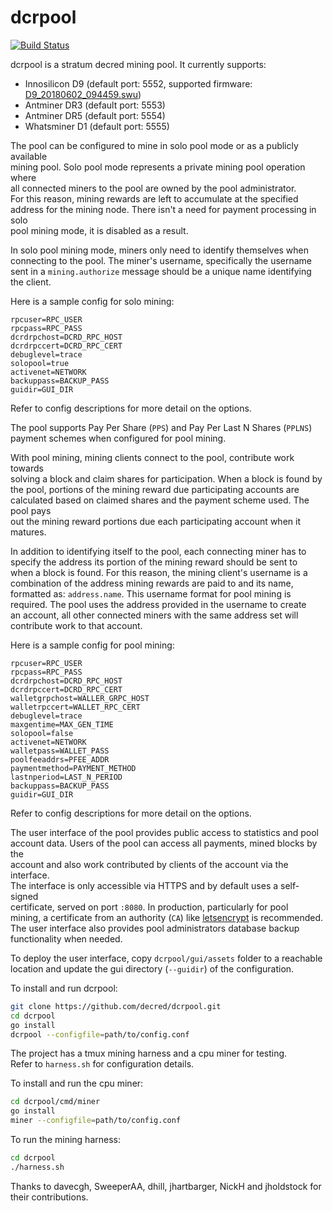 # dcrpool 

[![Build Status](https://github.com/decred/dcrpool/workflows/Build%20and%20Test/badge.svg)](https://github.com/decred/dcrpool/actions)

dcrpool is a stratum decred mining pool. It currently supports:

* Innosilicon D9 (default port: 5552, supported firmware: [D9_20180602_094459.swu](https://drive.google.com/open?id=1wofB_OUDkB2gxz_IS7wM8Br6ogKdYDmY))
* Antminer DR3 (default port: 5553)
* Antminer DR5 (default port: 5554)
* Whatsminer D1 (default port: 5555)

The pool can be configured to mine in solo pool mode or as a publicly available  
mining pool.  Solo pool mode represents a private mining pool operation where  
all connected miners to the pool are owned by the pool administrator.  
For this reason, mining rewards are left to accumulate at the specified  
address for the mining node. There isn't a need for payment processing in solo  
pool mining mode, it is disabled as a result. 

In solo pool mining mode, miners only need to identify themselves when  
connecting to the pool. The miner's username, specifically the username  
sent in a `mining.authorize` message should be a unique name identifying  
the client.

Here is a sample config for solo mining:

```
rpcuser=RPC_USER
rpcpass=RPC_PASS
dcrdrpchost=DCRD_RPC_HOST
dcrdrpccert=DCRD_RPC_CERT
debuglevel=trace
solopool=true
activenet=NETWORK
backuppass=BACKUP_PASS
guidir=GUI_DIR
```

Refer to config descriptions for more detail on the options.

The pool supports Pay Per Share (`PPS`) and Pay Per Last N Shares (`PPLNS`)  
payment schemes when configured for pool mining.

With pool mining, mining clients connect to the pool, contribute work towards  
solving a block and claim shares for participation. When a block is found by  
the pool, portions of the mining reward due participating accounts are  
calculated based on claimed shares and the payment scheme used. The pool pays  
out the mining reward portions due each participating account when it matures.

In addition to identifying itself to the pool, each connecting miner has to  
specify the address its portion of the mining reward should be sent to   
when a block is found. For this reason, the mining client's username is a  
combination of the address mining rewards are paid to and its name,  
formatted as: `address.name`. This username format for pool mining is  
required. The pool uses the address provided in the username to create  
an account, all other connected miners with the same address set will   
contribute work to that account.  

Here is a sample config for pool mining:
```
rpcuser=RPC_USER
rpcpass=RPC_PASS
dcrdrpchost=DCRD_RPC_HOST
dcrdrpccert=DCRD_RPC_CERT
walletgrpchost=WALLER_GRPC_HOST
walletrpccert=WALLET_RPC_CERT
debuglevel=trace
maxgentime=MAX_GEN_TIME
solopool=false
activenet=NETWORK
walletpass=WALLET_PASS
poolfeeaddrs=PFEE_ADDR
paymentmethod=PAYMENT_METHOD
lastnperiod=LAST_N_PERIOD
backuppass=BACKUP_PASS
guidir=GUI_DIR
```

Refer to config descriptions for more detail on the options.

The user interface of the pool provides public access to statistics and pool  
account data. Users of the pool can access all payments, mined blocks by the  
account and also work contributed by clients of the account via the interface.  
The interface is only accessible via HTTPS and by default uses a self-signed  
certificate, served on port `:8080`. In production, particularly for pool  
mining, a certificate from an authority (`CA`) like [letsencrypt](https://letsencrypt.org/) is recommended.  
The user interface also provides pool administrators database backup  
functionality when needed.

To deploy the user interface, copy `dcrpool/gui/assets` folder to a reachable 
location and update the gui directory (`--guidir`) of the 
configuration.

To install and run dcrpool:  

```sh
git clone https://github.com/decred/dcrpool.git
cd dcrpool 
go install 
dcrpool --configfile=path/to/config.conf 
```

The project has a tmux mining harness and a cpu miner for testing.  
Refer to `harness.sh` for configuration details. 

To install and run the cpu miner:  

```sh
cd dcrpool/cmd/miner 
go install 
miner --configfile=path/to/config.conf 
```

To run the mining harness:  

```sh
cd dcrpool
./harness.sh 
```

Thanks to davecgh, SweeperAA, dhill, jhartbarger, NickH and jholdstock for their
contributions.
